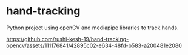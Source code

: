 # hand-tracking
Python project using openCV and mediapipe libraries to track hands.

https://github.com/rushi-kesh-19/hand-tracking-opencv/assets/111176841/42895c02-e634-48fd-b583-a200481e2080

